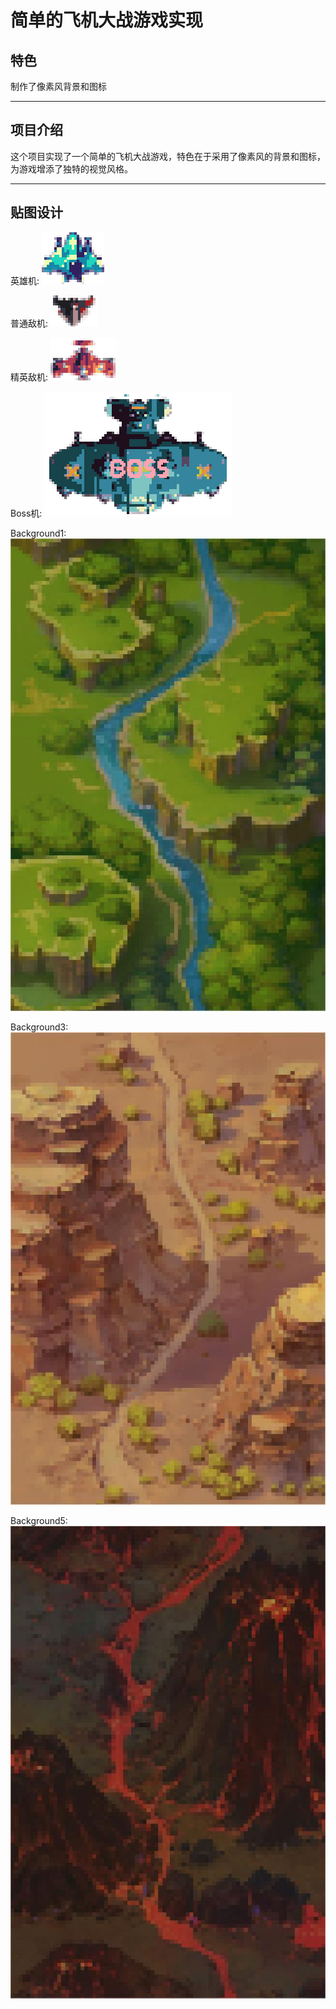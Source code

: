 # 简单的飞机大战游戏实现

## 特色
制作了像素风背景和图标

---

## 项目介绍

这个项目实现了一个简单的飞机大战游戏，特色在于采用了像素风的背景和图标，为游戏增添了独特的视觉风格。

---

## 贴图设计

英雄机:
![英雄机](src/images/hero.png)

普通敌机:
![普通敌机](src/images/mob.png)

精英敌机:
![精英敌机](src/images/elite.png)

Boss机:
![Boss机](src/images/boss.png)

Background1:
![Background1](src/images/bg.jpg)

Background3:
![Background3](src/images/bg3.jpg)

Background5:
![Background5](src/images/bg5.jpg)
